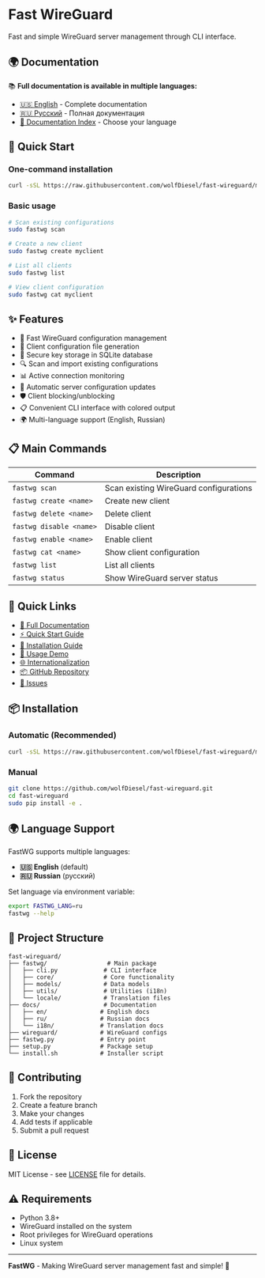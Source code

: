 # Fast WireGuard

Fast and simple WireGuard server management through CLI interface.

## 🌍 Documentation

📚 **Full documentation is available in multiple languages:**

- [🇺🇸 English](docs/en/README.md) - Complete documentation
- [🇷🇺 Русский](docs/ru/README.md) - Полная документация
- [📖 Documentation Index](docs/README.md) - Choose your language

## 🚀 Quick Start

### One-command installation

```bash
curl -sSL https://raw.githubusercontent.com/wolfDiesel/fast-wireguard/main/install.sh | sudo bash
```

### Basic usage

```bash
# Scan existing configurations
sudo fastwg scan

# Create a new client
sudo fastwg create myclient

# List all clients
sudo fastwg list

# View client configuration
sudo fastwg cat myclient
```

## ✨ Features

- 🚀 Fast WireGuard configuration management
- 📱 Client configuration file generation
- 🔐 Secure key storage in SQLite database
- 🔍 Scan and import existing configurations
- 📊 Active connection monitoring
- 🔄 Automatic server configuration updates
- 🛡️ Client blocking/unblocking
- 📋 Convenient CLI interface with colored output
- 🌍 Multi-language support (English, Russian)

## 📋 Main Commands

| Command | Description |
|---------|-------------|
| `fastwg scan` | Scan existing WireGuard configurations |
| `fastwg create <name>` | Create new client |
| `fastwg delete <name>` | Delete client |
| `fastwg disable <name>` | Disable client |
| `fastwg enable <name>` | Enable client |
| `fastwg cat <name>` | Show client configuration |
| `fastwg list` | List all clients |
| `fastwg status` | Show WireGuard server status |

## 🔗 Quick Links

- [📖 Full Documentation](docs/README.md)
- [⚡ Quick Start Guide](docs/en/QUICK_START.md)
- [🔧 Installation Guide](docs/en/INSTALL.md)
- [🎯 Usage Demo](docs/en/DEMO.md)
- [🌐 Internationalization](docs/i18n/README.md)
- [📦 GitHub Repository](https://github.com/wolfDiesel/fast-wireguard)
- [🐛 Issues](https://github.com/wolfDiesel/fast-wireguard/issues)

## 📦 Installation

### Automatic (Recommended)

```bash
curl -sSL https://raw.githubusercontent.com/wolfDiesel/fast-wireguard/main/install.sh | sudo bash
```

### Manual

```bash
git clone https://github.com/wolfDiesel/fast-wireguard.git
cd fast-wireguard
sudo pip install -e .
```

## 🌍 Language Support

FastWG supports multiple languages:

- **🇺🇸 English** (default)
- **🇷🇺 Russian** (русский)

Set language via environment variable:
```bash
export FASTWG_LANG=ru
fastwg --help
```

## 📁 Project Structure

```
fast-wireguard/
├── fastwg/                 # Main package
│   ├── cli.py             # CLI interface
│   ├── core/              # Core functionality
│   ├── models/            # Data models
│   ├── utils/             # Utilities (i18n)
│   └── locale/            # Translation files
├── docs/                  # Documentation
│   ├── en/               # English docs
│   ├── ru/               # Russian docs
│   └── i18n/             # Translation docs
├── wireguard/            # WireGuard configs
├── fastwg.py             # Entry point
├── setup.py              # Package setup
└── install.sh            # Installer script
```

## 🤝 Contributing

1. Fork the repository
2. Create a feature branch
3. Make your changes
4. Add tests if applicable
5. Submit a pull request

## 📄 License

MIT License - see [LICENSE](LICENSE) file for details.

## ⚠️ Requirements

- Python 3.8+
- WireGuard installed on the system
- Root privileges for WireGuard operations
- Linux system

---

**FastWG** - Making WireGuard server management fast and simple! 🚀
